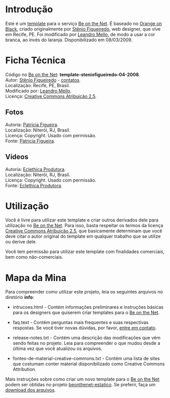 # Introdução

Este é um [template][0] para o serviço [Be on the Net][]. É baseado no [Orange on Black][o], criado originalmente por [Stênio Figueiredo][1], web designer, que vive em Recife, PE. Foi modificado por [Leandro Mello][lm], de modo a usar a cor branca, ao invés do laranja. Disponibilizado em 08/03/2009.

# Ficha Técnica

Código no [Be on the Net][]: **template-steniofigueiredo-04-2008**.  
Autor: [Stênio Figueiredo][1] - [contatos][2].  
Localização: Recife, PE, Brasil.  
Modificado por: [Leandro Mello][lm].  
Licença: [Creative Commons Atribuição 2.5][cc].  

## Fotos

Autoria: [Patricia Figueira][p].  
Localização: Niterói, RJ, Brasil.  
Licença: Copyright. Usado com permissão.  
Fonte: [Patricia Figueira][p].  

## Vídeos

Autoria: [Eclethica Produtora][e].  
Localização: Niterói, RJ, Brasil.  
Licença: Copyright. Usado com permissão.  
Fonte: [Eclethica Produtora][e].

# Utilização

Você é livre para utilizar este template e criar outros derivados dele para utilização no [Be on the Net][]. Para isso, basta respeitar os termos da licença [Creative Commons Atribuição 2.5][cc], que basicamente determinam que você deve citar o autor original do template em qualquer trabalho que se utilize ou derive dele. 

Você tem permissão para utilizar este template com finalidades comerciais, bem como não-comerciais. 

# Mapa da Mina

Para compreender como utilizar este projeto, leia os seguintes arquivos no diretório **info**:

* intrucoes.html - Contém informações preliminares e instruções básicas para os designers que quiserem criar templates para o [Be on the Net][10].

* faq.text - Contém perguntas mais frequentes e suas respectivas respostas. Se você tiver novas dúvidas, por favor, [entre em contato][20].

* release-notes.txt - Contém uma descrição das modificações que vêm sendo feitas no projeto. Leia para compreender o que mudou desde a última vez que você atualizou os arquivos.

* fontes-de-material-creative-commons.txt - Contém uma lista de sites que costumam conter material disponibilizado como Creative Commons Attribution. 

Mais instruções sobre como criar um novo template para o [Be on the Net][] podem ser obtidas no projeto [beonthenet-estatico][be]. Se preferir, faça um [download dos arquivos][d].

[Be on the Net]: http://beonthe.net "Be on the Net"
[Improve It]: http://improveit.com.br "Improve It"
[cc]: http://creativecommons.org/licenses/by/2.5/br/ "Creative Commons Atribuição 2.5"
[p]:  http://www.patriciafigueira.com.br "Patricia Figueira"
[e]:  http://www.eclethicaprodutora.com.br "Eclethica Produtora"
[be]: http://github.com/viniciusteles/beonthenet-estatico/tree/master
[d]: http://github.com/viniciusteles/beonthenet-estatico/zipball/master
[lm]: http://www.improveit.com.br/empresa/leandro

[o]: http://beonthe.net/galerias/templates/galeria/72157610768205333/1
[0]: http://beonthe.net/galerias/templates/galeria/72157614986510382/1
[1]: http://steniomelo.com.br
[2]: http://steniomelo.com.br/blog/contato

[10]:    http://beonthe.net
[20]:    http://www.improveit.com.br/br/contato
[30]:    http://www.improveit.com.br